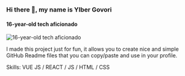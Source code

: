 ### Hi there 👋, my name is Ylber Govori
####  16-year-old tech aficionado
![ 16-year-old tech aficionado](https://arturssmirnovs.github.io/github-profile-readme-generator/images/banner.png)

I made this project just for fun, it allows you to create nice and simple GitHub Readme files that you can copy/paste and use in your profile.

Skills: VUE JS / REACT / JS / HTML / CSS
